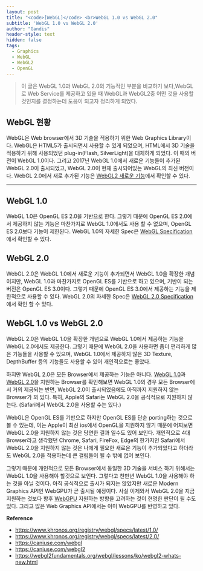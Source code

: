 ```yaml
---
layout: post
title: "<code>[WebGL]</code> <br>WebGL 1.0 vs WebGL 2.0"
subtitle: 'WebGL 1.0 vs WebGL 2.0'
author: "Gandis"
header-style: text
hidden: false
tags:
  - Graphics
  - WebGL
  - WebGL2
  - OpenGL
---
```


> 이 글은 WebGL 1.0과 WebGL 2.0의 기능적인 부분을 비교하기 보다,WebGL로 Web Service를 제공하고 있을 때 WebGL과 WebGL2중 어떤 것을 사용할 것인지를 결정하는데 도움이 되고자 정리하게 되었다.

## **WebGL 현황**
WebGL은 Web browser에서 3D 기술을 적용하기 위한 Web Graphics Library이다. WebGL은 HTML5가 출시되면서 사용할 수 있게 되었으며, HTML에서 3D 기술을 적용하기 위해 사용되었던 plug-in(Flash, SilverLight)을 대체하게 되었다. 이 때의 버전이 WebGL 1.0이다. 그리고 2017년 WebGL 1.0에서 새로운 기능들이 추가된 WebGL 2.0이 출시되었고, WebGL 2.0이 현재 출시되어있는 WebGL의 최신 버전이다. WebGL 2.0에서 새로 추가된 기능은 [WebGL2 새로운 기능](https://webgl2fundamentals.org/webgl/lessons/ko/webgl2-whats-new.html)에서 확인할 수 있다.

---

## **WebGL 1.0**
WebGL 1.0은 OpenGL ES 2.0을 기반으로 한다. 그렇기 때문에 OpenGL ES 2.0에서 제공하지 않는 기능은 마찬가지로 WebGL 1.0에서도 사용 할 수 없으며, OpenGL ES 2.0보다 기능이 제한된다. WebGL 1.0의 자세한 Spec은 [WebGL Specification](https://www.khronos.org/registry/webgl/specs/latest/1.0/)에서 확인할 수 있다.

## **WebGL 2.0**
WebGL 2.0은 WebGL 1.0에서 새로운 기능이 추가되면서 WebGL 1.0을 확장한 개념이지만, WebGL 1.0과 마찬가지로 OpenGL ES를 기반으로 하고 있으며, 기반이 되는 버전은 OpenGL ES 3.0이다. 그렇기 때문에 OpenGL ES 3.0에서 제공하는 기능을 제한적으로 사용할 수 있다. WebGL 2.0의 자세한 Spec은 [WebGL 2.0 Specification](https://www.khronos.org/registry/webgl/specs/latest/2.0/)에서 확인 할 수 있다.

## **WebGL 1.0 vs WebGL 2.0**
WebGL 2.0은 WebGL 1.0을 확장한 개념으로 WebGL 1.0에서 제공하는 기능을 WebGL 2.0에서도 제공한다. 그렇기 때문에 WebGL 2.0을 사용하면 좀더 편리하게 많은 기능들을 사용할 수 있으며, WebGL 1.0에서 제공하지 않은 3D Texture, DepthBuffer 등의 기능들도 사용할 수 있어 개인적으로는 좋았다. 

하지만 WebGL 2.0은 모든 Browser에서 제공하는 기능은 아니다. [WebGL 1.0](https://caniuse.com/webgl)과 [WebGL 2.0](https://caniuse.com/webgl2)을 지원하는 Browser를 확인해보면 WebGL 1.0의 경우 모든 Browser에서 거의 제공되는 반면, WebGL 2.0이 출시되었음에도 아직까지 지원하지 않는 Browser가 꾀 있다. 특히, Apple의 Safari는 WebGL 2.0을 공식적으로 지원하지 않는다. (Safari에서 WebGL 2.0을 사용할 수는 있다.) 

WebGL은 OpenGL ES를 기반으로 하지만 OpenGL ES를 단순 porting하는 것으로 볼 수 있는데, 이는 Apple이 최신 ios에서 OpenGL을 지원하지 않기 때문에 어찌보면 WebGL 2.0을 지원하지 않는 것은 당연한 결과 일수도 있어 보인다. 개인적으로 4대 Browser라고 생각했던 Chrome, Safari, FireFox, Edge의 한가지인 Safari에서 WebGL 2.0을 지원하지 않는 것은 나에게 필요한 새로운 기능이 추가되었다고 하더라도 WebGL 2.0을 적용하는데 큰 걸림돌이 될 수 밖에 없어 보인다. 

그렇기 때문에 개인적으로 모든 Browser에서 동일한 3D 기술을 서비스 하기 위해서는 WebGL 1.0을 사용해야 할것으로 보인다. 그렇다고 천만년 WebGL 1.0을 사용해야 하는 것을 아닐 것이다. 아직 공식적으로 출시가 되지는 않았지만 새로운 Modern Graphics API인 WebGPU가 곧 출시될 예정이다. 사실 이제와서 WebGL 2.0을 지금 지원하는 것보다 향후 [WebGPU](https://gandis0713.github.io/2020/04/17/webgpu-intro/) 지원하는 방향을 고려하는 것이 현명한 판단이 될 수도 있다. 그리고 많은 Web Graphics API에서는 이미 WebGPU를 반영하고 있다. 

**Reference**
- https://www.khronos.org/registry/webgl/specs/latest/1.0/
- https://www.khronos.org/registry/webgl/specs/latest/2.0/
- https://caniuse.com/webgl
- https://caniuse.com/webgl2
- https://webgl2fundamentals.org/webgl/lessons/ko/webgl2-whats-new.html